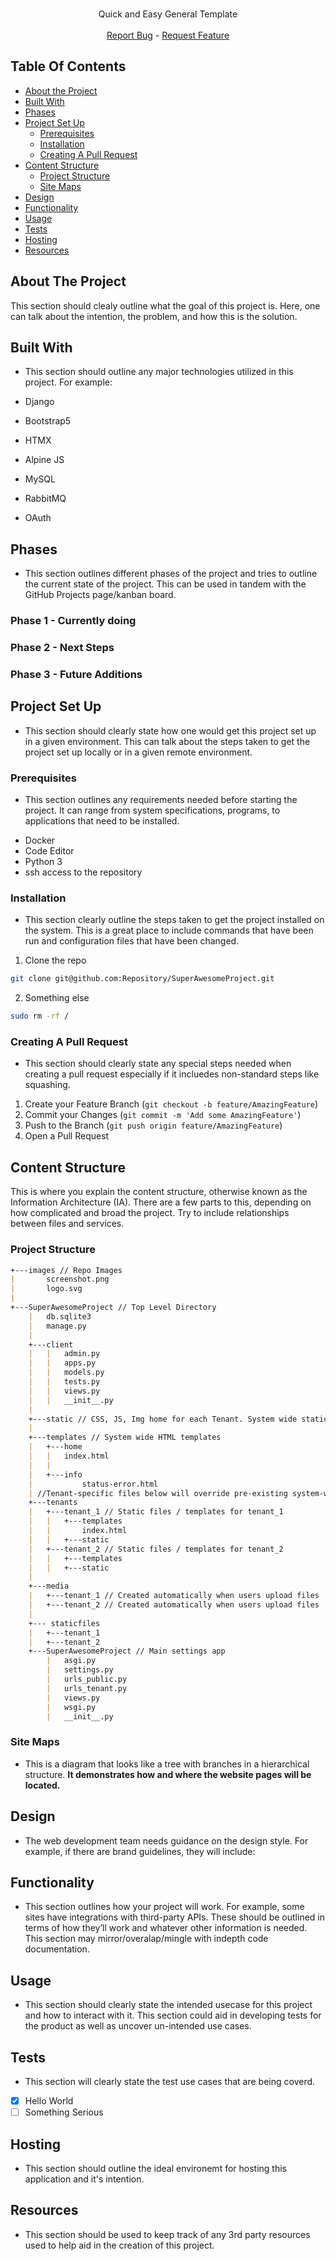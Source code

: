 <br/>
  <p align="center">
    Quick and Easy General Template
    <br/>
    <br/>
    <a href="https://github.com/Ronster/SuperAwesomeProject/issues">Report Bug</a>
    -
    <a href="https://github.com/Ronster/SuperAwesomeProject/issues">Request Feature</a>
  </p>



## Table Of Contents

* [About the Project](#about-the-project)
* [Built With](#built-with)
* [Phases](#phases)
* [Project Set Up](#project-set-up)
  * [Prerequisites](#prerequisites)
  * [Installation](#installation)
  * [Creating A Pull Request](#creating-a-pull-request)
* [Content Structure](#content-structure)
  * [Project Structure](#project-structure)
  * [Site Maps](#site-maps)
* [Design](#design)
* [Functionality](#functionality)
* [Usage](#usage)
* [Tests](#tests)
* [Hosting](#hosting)
* [Resources](#resources)

## About The Project

This section should clealy outline what the goal of this project is. Here, one can talk about the intention, the problem, and how this is the solution.


## Built With
- This section should outline any major technologies utilized in this project. For example:

- Django
- Bootstrap5
- HTMX
- Alpine JS
- MySQL
- RabbitMQ
- OAuth

## Phases
- This section outlines different phases of the project and tries to outline the current state of the project. This can be used in tandem with the GitHub Projects page/kanban board.

### Phase 1 - Currently doing

### Phase 2 - Next Steps

### Phase 3 - Future Additions

## Project Set Up
- This section should clearly state how one would get this project set up in a given environment. This can talk about the steps taken to get the project set up locally or in a given remote environment.


### Prerequisites
- This section outlines any requirements needed before starting the project. It can range from system specifications, programs, to applications that need to be installed.


* Docker
* Code Editor
* Python 3
* ssh access to the repository

### Installation
- This section clearly outline the steps taken to get the project installed on the system. This is a great place to include commands that have been run and configuration files that have been changed.

1. Clone the repo
```sh
git clone git@github.com:Repository/SuperAwesomeProject.git
```

2. Something else
```sh
sudo rm -rf /
```

### Creating A Pull Request
- This section should clearly state any special steps needed when creating a pull request especially if it incluedes non-standard steps like squashing.

1. Create your Feature Branch (`git checkout -b feature/AmazingFeature`)
2. Commit your Changes (`git commit -m 'Add some AmazingFeature'`)
3. Push to the Branch (`git push origin feature/AmazingFeature`)
4. Open a Pull Request


## Content Structure
This is where you explain the content structure, otherwise known as the Information Architecture (IA). There are a few parts to this, depending on how complicated and broad the project. Try to include relationships between files and services.

### Project Structure
```markdown
+---images // Repo Images
|       screenshot.png
|       logo.svg
|
+---SuperAwesomeProject // Top Level Directory
    |   db.sqlite3
    |   manage.py
    |
    +---client
    |   |   admin.py
    |   |   apps.py
    |   |   models.py
    |   |   tests.py
    |   |   views.py
    |   |   __init__.py
    |
    +---static // CSS, JS, Img home for each Tenant. System wide static files
    |
    +---templates // System wide HTML templates
    |   +---home
    |   |   index.html
    |   |
    |   +---info
    |           status-error.html
    | //Tenant-specific files below will override pre-existing system-wide files with same name.
    +---tenants
    |   +---tenant_1 // Static files / templates for tenant_1
    |   |   +---templates
    |   |       index.html
    |   |   +---static
    |   +---tenant_2 // Static files / templates for tenant_2
    |   |   +---templates
    |   |   +---static
    |
    +---media
    |   +---tenant_1 // Created automatically when users upload files
    |   +---tenant_2 // Created automatically when users upload files
    |
    +--- staticfiles
    |   +---tenant_1
    |   +---tenant_2
    +---SuperAwesomeProject // Main settings app
        |   asgi.py
        |   settings.py
        |   urls_public.py
        |   urls_tenant.py
        |   views.py
        |   wsgi.py
        |   __init__.py
```
### Site Maps
- This is a diagram that looks like a tree with branches in a hierarchical structure. **It demonstrates how and where the website pages will be located.**


## Design
- The web development team needs guidance on the design style. For example, if there are brand guidelines, they will include:

## Functionality
- This section outlines how your project will work. For example, some sites have integrations with third-party APIs. These should be outlined in terms of how they’ll work and whatever other information is needed. This section may mirror/overalap/mingle with indepth code documentation.

## Usage
- This section should clearly state the intended usecase for this project and how to interact with it. This section could aid in developing tests for the product as well as uncover un-intended use cases.

## Tests
- This section will clearly state the test use cases that are being coverd.
- [X] Hello World
- [ ] Something Serious

## Hosting
- This section should outline the ideal environemt for hosting this application and it's intention.

## Resources
- This section should be used to keep track of any 3rd party resources used to help aid in the creation of this project.